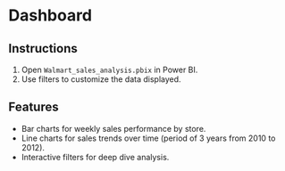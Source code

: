 # Dashboard

## Instructions
1. Open `Walmart_sales_analysis.pbix` in Power BI.
2. Use filters to customize the data displayed.

## Features
- Bar charts for weekly sales performance by store.
- Line charts for sales trends over time (period of 3 years from 2010 to 2012).
- Interactive filters for deep dive analysis.
